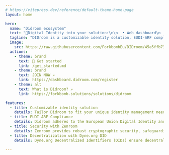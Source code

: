 ```yaml
---
# https://vitepress.dev/reference/default-theme-home-page
layout: home

hero:
  name: "Didroom ecosystem"
  text: "🔌Digital Identity into your solution:\n\n  • Web dashboard\n  • Microservices\n  • Android/iOS apps\n\n"
  tagline: "DIDroom is a customizable identity solution, EUDI-ARF compliant, and built with security and decentralization in mind.\nRuns: ☁️SaaS, 🏭On-Premises, 🛠mixed\n\n"
  image:
    src: https://raw.githubusercontent.com/ForkbombEu/DIDroom/45a5ffb737d81c33449bf2d394627a88ddbfc1d0/images/didroom_logo_emblem.svg
  actions:
    - theme: brand
      text: 🏁 Get started
      link: /get_started.md
    - theme: brand
      text: JOIN NOW ↗
      link: https://dashboard.didroom.com/register
    - theme: alt 
      text: What is Didroom? ↗
      link: https://forkbomb.solutions/solutions/didroom

features:
  - title: Customizable identity solution
    details: Tailor Didroom to fit your unique identity management needs, ensuring seamless integration into your existing infrastructure.
  - title: EUDI-ARF Compliance
    details: Didroom adheres to the European Union Digital Identity and Attribute (EUDI-ARF) framework, ensuring compliance with regulatory standards and data protection laws.
  - title: Security with Zenroom
    details: Zenroom provides robust cryptographic security, safeguarding sensitive data and ensuring secure transactions.
  - title: Decentralization with Dyne.org DID
    details: Dyne.org Decentralized Identifiers (DIDs) ensure decentralized and tamper-resistant identity management, enhancing privacy and control over personal data.

---
```

